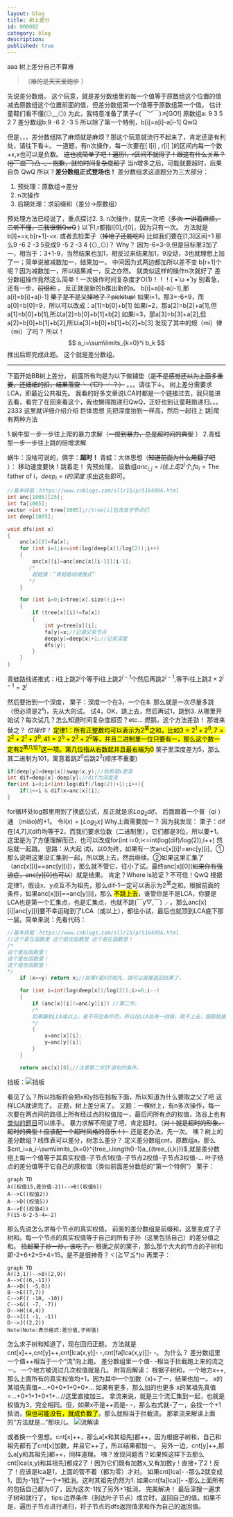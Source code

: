 ```yaml
---
layout: blog
title: 树上差分
id: 000002
category: blog
description:
published: true
---
```


aaa
树上差分自己不算难
> （~~难的是天天爱跑步~~ ）

先说差分数组。
这个玩意，就是差分数组里的每一个值等于原数组这个位置的值减去原数组这个位置前面的值，但差分数组第一个值等于原数组第一个值。
估计童鞋们看不懂(◎﹏◎)
为此，我特意准备了栗子<(￣︶￣)↗[GO!]
原数组a:    9  3 5  2 7
差分数组b:9 -6 2 -3 5
所以除了第一个特例，b[i]=a[i]-a[i-1] QwQ

但是，，，差分数组除了麻烦就是麻烦？那这个玩意就流行不起来了，肯定还是有利处，请往下看↓。
一道题，有n次操作，每一次要在[ l[i] , r[i] ]的区间内每一个数+x,x也可以是负数。
~~这也忒简单了吧！遍历l，r区间不就得了！跟这有什么关系？(╬▔皿▔)凸¬_¬
抱歉，就怕时间复杂度超了~~
当n增多之后，可能就要超时，后果自负 QwQ
所以？**差分数组正式登场也！**
差分数组求这道题分为三大部分：

 1. 预处理：原数组->差分
 2. n次操作
 3. 后期处理：求前缀和（差分->原数组）

预处理方法已经说了，重点探讨2. 3.
n次操作，就先一次吧（~~多次 一讲着麻烦，二听不懂，三我很懒QwQ~~ )
以下l,r都指l[0],r[0]，因为只有一次。
方法就是b[l]+=x,b[r+1]-=x.
或者去捡栗子（~~掉地了还能吃吗~~
比如我们要在[1,3]区间+1
那么9 -6 2 -3 5变成9 -5 2 -3 4
(⊙\_⊙)？
Why？
因为-6=3-9,但是目标里3加了一，相当于：3+1-9，当然结果也加1，相反过来结果加1，9没动，3也就理想上加了一；简单说被减数加一，结果加一。
中间因为式两边都加所以差不变
b[r+1]个呢？因为减数加一，所以结果减一，反之亦然。
就类似这样的操作n次就好了
差分数组操作竟然这么简单！一次操作时间复杂度才O(1)！！！( •̀ ω •́ )y
别着急，还有一步，~~前缀和~~ 。
反正就是新的b推出新的a。
b[i]=a[i]-a[i-1],那a[i]=b[i]+a[i-1]
~~栗子是不是又掉地了？pickitup!~~
如果i=1，那3=-6+9，而a[0]=b[0]=9，所以可以改成：a[1]=b[0]+b[1]
如果i=2，那a[2]=b[2]+a[1],但a[1]=b[0]+b[1],所以a[2]=b[0]+b[1]+b[2]
如果i=3，那a[3]=b[3]+a[2],但a[2]=b[0]+b[1]+b[2],所以a[3]=b[0]+b[1]+b[2]+b[3]
发现了其中的规（mì）律（mì）了吗？
所以！$$
a_i=\sum\limits_{k=0}^i b_k
$$
推出后即完成此题。
这个就是差分数组。

***

下面开始BB树上差分，
前面所有均是为以下做铺垫（~~是不是感觉还以为上面多重要，还细细的扣，结果落空╰（‵□′）╯？）~~ 。。。请往下↓。
树上差分需要求LCA，即最近公共祖先。
我看的好多文章说LCA时都是一个链接过去，我只能进去看，看完了在回来看这个，我也懒得跑递归QwQ，正好也别让童鞋跑递归。。。2333
这里就详细介绍介绍
巨体思想 先把深度抬到一样高，然后一起往上 跳|爬
有两种方法

1.蜗牛型一步一步往上爬的暴力求解（~~一提到暴力，总是超时间的典型~~ ）
2.青蛙型一步一步往上跳的倍增求解

蜗牛：没啥可说的，俩字：**超时！**
青蛙：大体思想（~~知道前面为什么用**巨**了吧~~ ）：
移动速度要快！跳着走！
先预处理，
设数组$anc_{i,j}=i往上走2^j个$,$fa_i=\text{The father of i}$，$deep_i=i的深度$
求出这些即可。

```c
//基本转载：https://www.cnblogs.com/sllr15/p/5164996.html
int anc[1005][25];
int fa[1005];
vector <int > tree[1005];//tree[i]包含其子节点们
int deep[1005];

void dfs(int x)
{
    anc[x][0]=fa[x];
    for (int i=1;i<=int(log(deep[x])/log(2));i++)
    {
        anc[x][i]=anc[anc[x][i-1]][i-1];
       /*
		超链接：“青蛙路线递推式”
       */
    }

    for (int i=0;i<tree[x].size();i++)
    {
        if (tree[x][i]!=fa[x])
        {
            int y=tree[x][i];
            fa[y]=x;//记录父亲节点
            deep[y]=deep[x]+1;//记录深度
            dfs(y);
        }
    }
}

```

青蛙路线递推式：i往上跳$2^j$个等于i往上跳$2^{j-1}$个然后再跳$2^{j-1}$,等于i往上跳$2\times2^{j-1}=2^j$

然后要抬到一个深度，
栗子：深度一个在3，一个在8.
那么就是一次尽量多跳（但必须是2<sup>x</sup>)，先从大的试。
试4，OK，跳上去，然后再试1，跳到3.
从哪里开始试？每次试几？怎么知道时间复杂度超否？etc...
燃鹅，这个方法差劲！
那谁来替之？
_位操作！_
<mark>定律1：所有正整数均可以表示为2<sup>某</sup>之和，比如$3=2^1+2^0,7=2^2+2^1+2^0,41=2^5+2^3+2^0$等，并且二进制里一位只要有一，那么这个数一定有2<sup>第几位?</sup>这一项。第几位指从右数起并且最右端为0</mark>
栗子里深度差为5，那么其二进制为101，寓意着跳2<sup>0</sup>后跳2<sup>2</sup>(顺序不重要)
```c
if(deep[y]>deep[x])swap(x,y);//我希望x更深
int dif=deep[x]-deep[y];//dif为深度差
for(int i=0;i<(int(log(dif)/log(2))+1);i++){
	if(1<<i & dif)x=anc[x][i];
}
```
for循环处log那里用到了换底公式，反正就是求$Log_2dif$。
后面跟着一个普（qí ）通 （miào)的+1。
令$l(x)=\lfloor Log_2x\rfloor$
Why上面需要加一？
因为我发现：
栗子：dif在[4,7],l(dif)均等于2，而我们要求位数（二进制里），它们都是3位，所以要+1。
这里是为了方便理解而已，也可以改成for(int i=0;i<=int(log(dif)/log(2));i++)
然后就一起跳。
思路：从大起 试i，以0为终，如果有一次anc[x][i]!=anc[y][i]，①那么说明这里没汇集到一起，所以跳上去，然后继续。②如果这里汇集了（anc[x][i]==anc[y][i]），那么就不管它，往小了试。最终anc[x][0](~~如果你有强迫症，anc[y][0]也可以~~）就是结果。
肯定？Where is验证？不可信！QwQ
根据定律1，假设x、y点互不为祖先，那么dif-1一定可以表示为2<sup>某</sup>之和。根据前面的条件，如果anc[x][i]==anc[y][i]，那么 <mark>不跳上去</mark>，谁管你是不是LCA，你要是LCA也是第一个汇集点，也是汇集点，也就不跳(￣y▽,￣)╭ 。那么anc[x][i]|anc[y][i]要不幸运碰到了LCA（或以上），都往小试，最后也就顶到LCA底下那一层。简单来说：先看代码：

```c
//基本转载：https://www.cnblogs.com/sllr15/p/5164996.html
//这个是在函数里 这个是在函数里 这个是在函数里！
/*
这个是在函数里！
这个是在函数里！
这个是在函数里！
*/
    if (x==y) return x;//如果Y是X的祖先，就可以直接返回结果了。

    for (int i=int(log(deep[x])/log(2));i>=0;i--)
    {
        if (anc[x][i]!=anc[y][i]) //第二步。
        /*
        如果蹦到LCA或以上，是不符合条件的，所以在LCA处有一挡板，跳不上去，图超链接：挡板
        */
        {
            x=anc[x][i];
            y=anc[y][i];
        }
    }

    return anc[x][0];//注意第二步IF语句的条件。
```
挡板：![挡板](https://wangzetao.github.io/img/树上差分/20190913075721533.png)

看见了么？所以挡板将会把x和y挡在挡板下面，所以知道为什么要取之父了吧
这样LCA就讲完了。
正题，树上差分来了。
又题：一棵树上，有n多次操作，每一次要在两点间的路径上所有经过点的权值加一，最后问所有点的权值，洛谷上也有[类似的题目](https://www.luogu.org/problem/P3258)可以练手。
暴力求解不用提了吧，肯定超时。（~~对！就是超时的形象、超时的典型！应该配一个超时风格的音乐！）~~
还是老办法，先一次。
咦？树上的差分数组？线性表可以差分，树怎么差分？
定义差分数组cnt，原数组a。那么$cnt_i=a_i-\sum\limits_{k=0}^{tree_i.length()-1}a_{(tree_{i,k})}$,就是差分数组上每一个值等于其真实权值-子节点1权值-子节点2权值-子节点3权值-...
叶子结点的差分值等于它自己的原权值（类似前面差分数组的“第一个特例”）
栗子：

```mermaid
graph TD
A((权值15,差分值-2))-->B((权值6))
A-->C((权值2))
A-->D((权值5))
A-->E((权值4))
F(15-6-2-5-4=-2)
```
那么先说怎么求每个节点的真实权值。
前面的差分数组是前缀和，这里变成了子树和。每一个节点的真实权值等于自己的所有子孙（这里包括自己）的差分值之和。
~~捡起栗子炒一炒，该吃了。~~
根据之前的栗子，那么那个大大的节点的子树和即-2+6+2+5+4=15。是不是很神奇？ヾ(≧▽≦*)o
再栗子：

```mermaid
graph TD
A((3,1))-->B((2,9))
A-->C((6,-11))
A-->D(( -5,0))
B-->E((7,7))
C-->F(( -10, -10))
C-->G(( -7, -7))
D-->H((4,4))
D-->I(( -1, -1))
D-->J((2,2))
Note(Note:表示格式:差分值,子树值)
```
怎么求子树和知道了，现在回归正题。
方法就是cnt[x]++,cnt[y]++,cnt[lca(x,y)]- -,cnt[fa[lca(x,y)]]- -。
为什么？
差分数组里一个值++相当于一个“流”向上跑。
差分数组里一个值- -相当于拦截跑上来的流之一。
一个地方被流过几次权值就是几。
附背后解读：
根据子树和，一个地方x++,那么上面所有的真实权值均+1，因为其中一个加数（x)+了一，结果也加一。
x的某祖先真值=...+0+0+1+0+0+...
如果有更多，那么加的也更多
x的某祖先真值=...+0+1+1+0+1+...//这里直接加三。
拿流来说，就是三个流汇集到一起，也就是权值为3，完全相同。但，如果x不是++而是- -，那么右式就-了一，会找一个+1抵消，<mark>但也可能没有，就成负数了</mark>，那么就相当于拦截流。
那拿流来解读上面的“方法就是...”那块儿。
![流解读](https://wangzetao.github.io/img/树上差分/20190913183035749.png)

或者换一个思想。cnt[x]++，那么a[x和其祖先]都++，因为根据子树和，自己和祖先都有了cnt[x]加数，并且它++了，所以结果都加一。
另外一边，cnt[y]++,那么a[y和其祖先]都++，同样道理。
咦？发现问题否？如果照这样下去那么cnt[lca(x,y)和其祖先]都成2了！因为它们既有加数x,又有加数y！直接+了2！反了！应该是lca是1，上面的管不着（都为零）才对。
如果cnt[lca]- -那么2就变成1，因为-1找了一个+1抵消。这时其祖先仍然为1.
如果cnt[fa[lca]]- -那么上面所有的包括自己都为0了，因为这次-1找了另外+1抵消。
完美解决！
最后深搜一遍求子树和就行了，
tips:边界条件（到达叶子节点）成立时，返回自己的值。如果不是，遍历子节点进行递归，将子节点的dfs返回值求和作为自己的返回值。
